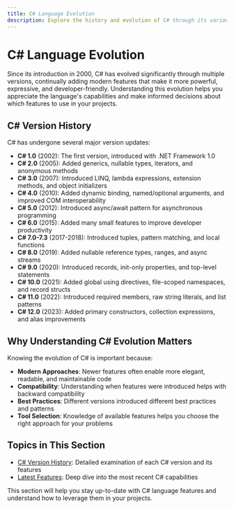 ```yaml
---
title: C# Language Evolution
description: Explore the history and evolution of C# through its various versions and feature additions
---
```


# C# Language Evolution

Since its introduction in 2000, C# has evolved significantly through multiple versions, continually adding modern features that make it more powerful, expressive, and developer-friendly. Understanding this evolution helps you appreciate the language's capabilities and make informed decisions about which features to use in your projects.

## C# Version History

C# has undergone several major version updates:

- **C# 1.0** (2002): The first version, introduced with .NET Framework 1.0
- **C# 2.0** (2005): Added generics, nullable types, iterators, and anonymous methods
- **C# 3.0** (2007): Introduced LINQ, lambda expressions, extension methods, and object initializers
- **C# 4.0** (2010): Added dynamic binding, named/optional arguments, and improved COM interoperability
- **C# 5.0** (2012): Introduced async/await pattern for asynchronous programming
- **C# 6.0** (2015): Added many small features to improve developer productivity
- **C# 7.0-7.3** (2017-2018): Introduced tuples, pattern matching, and local functions
- **C# 8.0** (2019): Added nullable reference types, ranges, and async streams
- **C# 9.0** (2020): Introduced records, init-only properties, and top-level statements
- **C# 10.0** (2021): Added global using directives, file-scoped namespaces, and record structs
- **C# 11.0** (2022): Introduced required members, raw string literals, and list patterns
- **C# 12.0** (2023): Added primary constructors, collection expressions, and alias improvements

## Why Understanding C# Evolution Matters

Knowing the evolution of C# is important because:

- **Modern Approaches**: Newer features often enable more elegant, readable, and maintainable code
- **Compatibility**: Understanding when features were introduced helps with backward compatibility
- **Best Practices**: Different versions introduced different best practices and patterns
- **Tool Selection**: Knowledge of available features helps you choose the right approach for your problems

## Topics in This Section

- [C# Version History](/csharp-evolution/version-history): Detailed examination of each C# version and its features
- [Latest Features](/csharp-evolution/latest-features): Deep dive into the most recent C# capabilities

This section will help you stay up-to-date with C# language features and understand how to leverage them in your projects. 